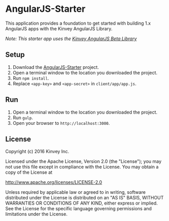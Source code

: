 AngularJS-Starter
=================

This application provides a foundation to get started with building 1.x AngularJS apps with the Kinvey AngularJS Library.

_Note: This starter app uses the [Kinvey AngularJS Beta Library](http://devcenter.kinvey.com/angular-v3.0)_

## Setup

1. Download the [AngularJS-Starter](https://github.com/KinveyApps/AngularJS-Starter/archive/master.zip) project.
2. Open a terminal window to the location you downloaded the project.
3. Run `npm install`.
4. Replace `<app-key>` and `<app-secret>` in `client/app/app.js`.

## Run
1. Open a terminal window to the location you downloaded the project.
2. Run `gulp`.
3. Open your browser to `http://localhost:3000`.

## License

Copyright (c) 2016 Kinvey Inc.

Licensed under the Apache License, Version 2.0 (the "License"); you may not use this file except
in compliance with the License. You may obtain a copy of the License at

 http://www.apache.org/licenses/LICENSE-2.0

Unless required by applicable law or agreed to in
writing, software distributed under the License
is distributed on an "AS IS" BASIS, WITHOUT WARRANTIES OR CONDITIONS OF ANY KIND, either express
or implied. See the License for the specific language governing permissions and limitations under
the License.

